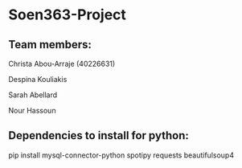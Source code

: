 # Soen363-Project

## Team members: 
Christa Abou-Arraje (40226631)

Despina Kouliakis

Sarah Abellard 

Nour Hassoun

## Dependencies to install for python:

pip install mysql-connector-python spotipy requests beautifulsoup4
